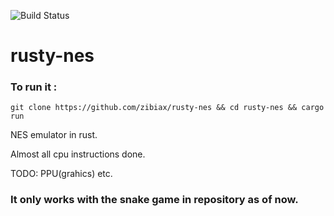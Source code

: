 ![Build Status](https://github.com/zibiax/rusty-nes/actions/workflows/rust.yml/badge.svg?event=push)

# rusty-nes

### To run it :

`git clone https://github.com/zibiax/rusty-nes && cd rusty-nes && cargo run`

NES emulator in rust.

Almost all cpu instructions done.


TODO: PPU(grahics) etc.

### It only works with the snake game in repository as of now.
